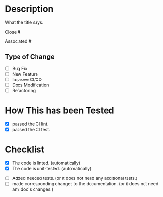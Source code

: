 # Description

What the title says.

Close #

Associated #

## Type of Change

- [ ] Bug Fix
- [ ] New Feature
- [ ] Improve CI/CD
- [ ] Docs Modification
- [ ] Refactoring

# How This has been Tested

- [x] passed the CI lint.
- [x] passed the CI test.

# Checklist

- [x] The code is linted. (automatically)
- [x] The code is unit-tested. (automatically)
<!-- - [ ] The code is integrated-tested. (not yet implemented.) -->
- [ ] Added needed tests. (or it does not need any additional tests.)
- [ ] made corresponding changes to the documentation. (or it does not need any doc's changes.)
